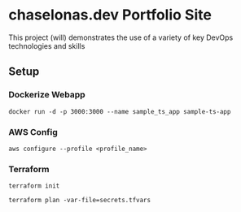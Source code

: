 # chaselonas.dev Portfolio Site

This project (will) demonstrates the use of a variety of key DevOps technologies and skills 



## Setup

### Dockerize Webapp
`docker run -d -p 3000:3000 --name sample_ts_app sample-ts-app`

### AWS Config
`aws configure --profile <profile_name>`

### Terraform
`terraform init` 

`terraform plan -var-file=secrets.tfvars`
